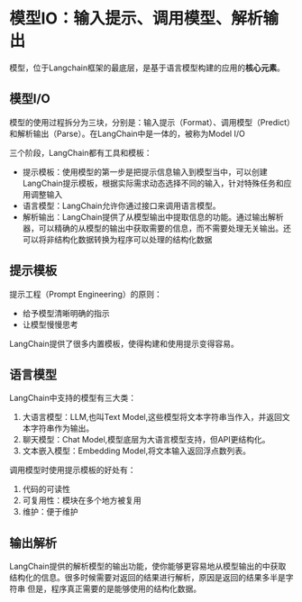# 模型IO：输入提示、调用模型、解析输出

模型，位于Langchain框架的最底层，是基于语言模型构建的应用的**核心元素**。

## 模型I/O

模型的使用过程拆分为三块，分别是：输入提示（Format）、调用模型（Predict）和解析输出（Parse）。在LangChain中是一体的，被称为Model I/O

三个阶段，LangChain都有工具和模板：

- 提示模板：使用模型的第一步是把提示信息输入到模型当中，可以创建LangChain提示模板，根据实际需求动态选择不同的输入，针对特殊任务和应用调整输入
- 语言模型：LangChain允许你通过接口来调用语言模型。
- 解析输出：LangChain提供了从模型输出中提取信息的功能。通过输出解析器，可以精确的从模型的输出中获取需要的信息，而不需要处理无关输出。还可以将非结构化数据转换为程序可以处理的结构化数据

## 提示模板

提示工程（Prompt Engineering）的原则：

- 给予模型清晰明确的指示
- 让模型慢慢思考

LangChain提供了很多内置模板，使得构建和使用提示变得容易。

## 语言模型

LangChain中支持的模型有三大类：

1. 大语言模型：LLM,也叫Text Model,这些模型将文本字符串当作入，并返回文本字符串作为输出。
2. 聊天模型：Chat Model,模型底层为大语言模型支持，但API更结构化。
3. 文本嵌入模型：Embedding Model,将文本输入返回浮点数列表。

调用模型时使用提示模板的好处有：

1. 代码的可读性
2. 可复用性：模块在多个地方被复用
3. 维护：便于维护

## 输出解析

LangChain提供的解析模型的输出功能，使你能够更容易地从模型输出的中获取结构化的信息。很多时候需要对返回的结果进行解析，原因是返回的结果多半是字符串
但是，程序真正需要的是能够使用的结构化数据。
